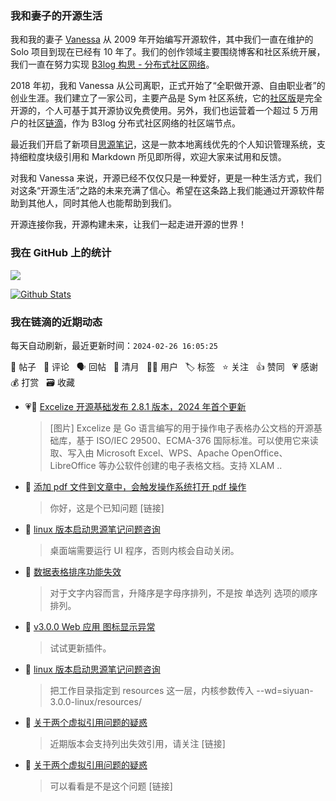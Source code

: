 ### 我和妻子的开源生活

我和我的妻子 [Vanessa](https://github.com/Vanessa219) 从 2009 年开始编写开源软件，其中我们一直在维护的 Solo 项目到现在已经有 10 年了。我们的创作领域主要围绕博客和社区系统开展，我们一直在努力实现 [B3log 构思 - 分布式社区网络](https://ld246.com/article/1546941897596)。

2018 年初，我和 Vanessa 从公司离职，正式开始了“全职做开源、自由职业者”的创业生涯。我们建立了一家公司，主要产品是 Sym 社区系统，它的[社区版](https://github.com/88250/symphony)是完全开源的，个人可基于其开源协议免费使用。另外，我们也运营着一个超过 5 万用户的社区[链滴](https://ld246.com)，作为 B3log 分布式社区网络的社区端节点。

最近我们开启了新项目[思源笔记](https://github.com/siyuan-note/siyuan)，这是一款本地离线优先的个人知识管理系统，支持细粒度块级引用和 Markdown 所见即所得，欢迎大家来试用和反馈。

对我和 Vanessa 来说，开源已经不仅仅只是一种爱好，更是一种生活方式，我们对这条“开源生活”之路的未来充满了信心。希望在这条路上我们能通过开源软件帮助到其他人，同时其他人也能帮助到我们。

开源连接你我，开源构建未来，让我们一起走进开源的世界！

### 我在 GitHub 上的统计

<a title="Hits" target="_blank" href="https://github.com/88250/88250"><img src="https://hits.b3log.org/88250/88250.svg"></a>

[![Github Stats](https://github-readme-stats.vercel.app/api?username=88250&theme=tokyonight&show_icons=true)](https://github.com/88250)

<!--events start -->

### 我在链滴的近期动态

每天自动刷新，最近更新时间：`2024-02-26 16:05:25`

📝 帖子 &nbsp; 💬 评论 &nbsp; 🗣 回帖 &nbsp; 🌙 清月 &nbsp; 👨‍💻 用户 &nbsp; 🏷️ 标签 &nbsp; ⭐️ 关注 &nbsp; 👍 赞同 &nbsp; 💗 感谢 &nbsp; 💰 打赏 &nbsp; 🗃 收藏

* 💗📝 [Excelize 开源基础发布 2.8.1 版本，2024 年首个更新](https://ld246.com/article/1708928916273)

  > [图片] Excelize 是 Go 语言编写的用于操作电子表格办公文档的开源基础库，基于 ISO/IEC 29500、ECMA-376 国际标准。可以使用它来读取、写入由 Microsoft Excel、WPS、Apache OpenOffice、LibreOffice 等办公软件创建的电子表格文档。支持 XLAM  ..
* 💬 [添加 pdf 文件到文章中，会触发操作系统打开 pdf 操作](https://ld246.com/article/1708928462270/comment/1708932255467#comments)

  > 你好，这是个已知问题 [链接]
* 💬 [linux 版本启动思源笔记问题咨询](https://ld246.com/article/1708914931077/comment/1708924882100#comments)

  > 桌面端需要运行 UI 程序，否则内核会自动关闭。
* 💬 [数据表格排序功能失效](https://ld246.com/article/1708917926698/comment/1708918075908#comments)

  > 对于文字内容而言，升降序是字母序排列，不是按 单选列 选项的顺序排列。
* 💬 [v3.0.0 Web 应用 图标显示异常](https://ld246.com/article/1708914465987/comment/1708917825911#comments)

  > 试试更新插件。
* 💬 [linux 版本启动思源笔记问题咨询](https://ld246.com/article/1708914931077/comment/1708917635170#comments)

  > 把工作目录指定到 resources 这一层，内核参数传入 --wd=siyuan-3.0.0-linux/resources/
* 💬 [关于两个虚拟引用问题的疑惑](https://ld246.com/article/1708907439063/comment/1708917278209#comments)

  > 近期版本会支持列出失效引用，请关注 [链接]
* 💬 [关于两个虚拟引用问题的疑惑](https://ld246.com/article/1708907439063/comment/1708915749297#comments)

  > 可以看看是不是这个问题 [链接]


<!--events end -->
